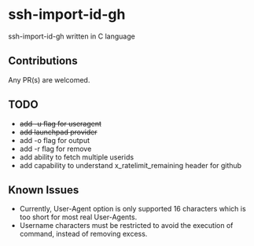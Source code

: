 # ssh-import-id-gh
ssh-import-id-gh written in C language

## Contributions

Any PR(s) are welcomed.

## TODO
- ~~add -u flag for useragent~~
- ~~add launchpad provider~~
- add -o flag for output
- add -r flag for remove 
- add ability to fetch multiple userids
- add capability to understand x_ratelimit_remaining header for github

## Known Issues
- Currently, User-Agent option is only supported 16 characters which is too short for most real User-Agents.
- Username characters must be restricted to avoid the execution of command, instead of removing excess.
